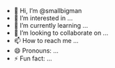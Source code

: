 - 👋 Hi, I’m @smallbigman
- 👀 I’m interested in ...
- 🌱 I’m currently learning ...
- 💞️ I’m looking to collaborate on ...
- 📫 How to reach me ...
- 😄 Pronouns: ...
- ⚡ Fun fact: ...

<!---
smallbigman/smallbigman is a ✨ special ✨ repository because its `README.md` (this file) appears on your GitHub profile.
You can click the Preview link to take a look at your changes.
--->
